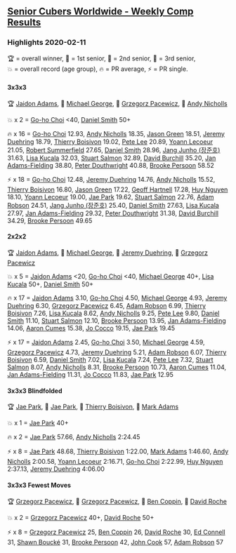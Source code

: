 <style>table {white-space: nowrap;}</style>

## [Senior Cubers Worldwide - Weekly Comp Results](/scw-comp/results/)
### Highlights 2020-02-11

<span style="white-space: nowrap;">🏆 = overall winner</span>, <span style="white-space: nowrap;">🥇 = 1st senior</span>, <span style="white-space: nowrap;">🥈 = 2nd senior</span>, <span style="white-space: nowrap;">🥉 = 3rd senior</span>, <span style="white-space: nowrap;">💥 = overall record (age group)</span>, <span style="white-space: nowrap;">🔥 = PR average</span>, <span style="white-space: nowrap;">⚡ = PR single</span>.

#### 3x3x3

🏆 [Jaidon Adams](../../persons/jaidon_adams/333.md), 🥇 [Michael George](../../persons/michael_george/333.md), 🥈 [Grzegorz Pacewicz](../../persons/grzegorz_pacewicz/333.md), 🥉 [Andy Nicholls](../../persons/andy_nicholls/333.md)

💥 x 2 = [Go-ho Choi](../../persons/go_ho_choi/333.md) <40, [Daniel Smith](../../persons/daniel_smith/333.md) 50+

🔥 x 16 = [Go-ho Choi](../../persons/go_ho_choi/333.md) 12.93, [Andy Nicholls](../../persons/andy_nicholls/333.md) 18.35, [Jason Green](../../persons/jason_green/333.md) 18.51, [Jeremy Duehring](../../persons/jeremy_duehring/333.md) 18.79, [Thierry Boisivon](../../persons/thierry_boisivon/333.md) 19.02, [Pete Lee](../../persons/pete_lee/333.md) 20.89, [Yoann Lecoeur](../../persons/yoann_lecoeur/333.md) 21.05, [Robert Summerfield](../../persons/robert_summerfield/333.md) 27.65, [Daniel Smith](../../persons/daniel_smith/333.md) 28.96, [Jang Junho (장준호)](../../persons/jang_junho/333.md) 31.63, [Lisa Kucala](../../persons/lisa_kucala/333.md) 32.03, [Stuart Salmon](../../persons/stuart_salmon/333.md) 32.89, [David Burchill](../../persons/david_burchill/333.md) 35.20, [Jan Adams-Fielding](../../persons/jan_adams_fielding/333.md) 38.80, [Peter Douthwright](../../persons/peter_douthwright/333.md) 40.88, [Brooke Persoon](../../persons/brooke_persoon/333.md) 58.52

⚡ x 18 = [Go-ho Choi](../../persons/go_ho_choi/333.md) 12.48, [Jeremy Duehring](../../persons/jeremy_duehring/333.md) 14.76, [Andy Nicholls](../../persons/andy_nicholls/333.md) 15.52, [Thierry Boisivon](../../persons/thierry_boisivon/333.md) 16.80, [Jason Green](../../persons/jason_green/333.md) 17.22, [Geoff Hartnell](../../persons/geoff_hartnell/333.md) 17.28, [Huy Nguyen](../../persons/huy_nguyen/333.md) 18.10, [Yoann Lecoeur](../../persons/yoann_lecoeur/333.md) 19.00, [Jae Park](../../persons/jae_park/333.md) 19.62, [Stuart Salmon](../../persons/stuart_salmon/333.md) 22.76, [Adam Robson](../../persons/adam_robson/333.md) 24.51, [Jang Junho (장준호)](../../persons/jang_junho/333.md) 25.40, [Daniel Smith](../../persons/daniel_smith/333.md) 27.63, [Lisa Kucala](../../persons/lisa_kucala/333.md) 27.97, [Jan Adams-Fielding](../../persons/jan_adams_fielding/333.md) 29.32, [Peter Douthwright](../../persons/peter_douthwright/333.md) 31.38, [David Burchill](../../persons/david_burchill/333.md) 34.29, [Brooke Persoon](../../persons/brooke_persoon/333.md) 49.65

#### 2x2x2

🏆 [Jaidon Adams](../../persons/jaidon_adams/222.md), 🥇 [Michael George](../../persons/michael_george/222.md), 🥈 [Jeremy Duehring](../../persons/jeremy_duehring/222.md), 🥉 [Grzegorz Pacewicz](../../persons/grzegorz_pacewicz/222.md)

💥 x 5 = [Jaidon Adams](../../persons/jaidon_adams/222.md) <20, [Go-ho Choi](../../persons/go_ho_choi/222.md) <40, [Michael George](../../persons/michael_george/222.md) 40+, [Lisa Kucala](../../persons/lisa_kucala/222.md) 50+, [Daniel Smith](../../persons/daniel_smith/222.md) 50+

🔥 x 17 = [Jaidon Adams](../../persons/jaidon_adams/222.md) 3.10, [Go-ho Choi](../../persons/go_ho_choi/222.md) 4.50, [Michael George](../../persons/michael_george/222.md) 4.93, [Jeremy Duehring](../../persons/jeremy_duehring/222.md) 6.30, [Grzegorz Pacewicz](../../persons/grzegorz_pacewicz/222.md) 6.45, [Adam Robson](../../persons/adam_robson/222.md) 6.99, [Thierry Boisivon](../../persons/thierry_boisivon/222.md) 7.26, [Lisa Kucala](../../persons/lisa_kucala/222.md) 8.62, [Andy Nicholls](../../persons/andy_nicholls/222.md) 9.25, [Pete Lee](../../persons/pete_lee/222.md) 9.80, [Daniel Smith](../../persons/daniel_smith/222.md) 11.10, [Stuart Salmon](../../persons/stuart_salmon/222.md) 12.10, [Brooke Persoon](../../persons/brooke_persoon/222.md) 13.95, [Jan Adams-Fielding](../../persons/jan_adams_fielding/222.md) 14.06, [Aaron Cumes](../../persons/aaron_cumes/222.md) 15.38, [Jo Cocco](../../persons/jo_cocco/222.md) 19.15, [Jae Park](../../persons/jae_park/222.md) 19.45

⚡ x 17 = [Jaidon Adams](../../persons/jaidon_adams/222.md) 2.45, [Go-ho Choi](../../persons/go_ho_choi/222.md) 3.50, [Michael George](../../persons/michael_george/222.md) 4.59, [Grzegorz Pacewicz](../../persons/grzegorz_pacewicz/222.md) 4.73, [Jeremy Duehring](../../persons/jeremy_duehring/222.md) 5.21, [Adam Robson](../../persons/adam_robson/222.md) 6.07, [Thierry Boisivon](../../persons/thierry_boisivon/222.md) 6.59, [Daniel Smith](../../persons/daniel_smith/222.md) 7.02, [Lisa Kucala](../../persons/lisa_kucala/222.md) 7.24, [Pete Lee](../../persons/pete_lee/222.md) 7.32, [Stuart Salmon](../../persons/stuart_salmon/222.md) 8.07, [Andy Nicholls](../../persons/andy_nicholls/222.md) 8.31, [Brooke Persoon](../../persons/brooke_persoon/222.md) 10.73, [Aaron Cumes](../../persons/aaron_cumes/222.md) 11.04, [Jan Adams-Fielding](../../persons/jan_adams_fielding/222.md) 11.31, [Jo Cocco](../../persons/jo_cocco/222.md) 11.83, [Jae Park](../../persons/jae_park/222.md) 12.95

#### 3x3x3 Blindfolded

🏆 [Jae Park](../../persons/jae_park/333bf.md), 🥇 [Jae Park](../../persons/jae_park/333bf.md), 🥈 [Thierry Boisivon](../../persons/thierry_boisivon/333bf.md), 🥉 [Mark Adams](../../persons/mark_adams/333bf.md)

💥 x 1 = [Jae Park](../../persons/jae_park/333bf.md) 40+

🔥 x 2 = [Jae Park](../../persons/jae_park/333bf.md) 57.66, [Andy Nicholls](../../persons/andy_nicholls/333bf.md) 2:24.45

⚡ x 8 = [Jae Park](../../persons/jae_park/333bf.md) 48.68, [Thierry Boisivon](../../persons/thierry_boisivon/333bf.md) 1:22.00, [Mark Adams](../../persons/mark_adams/333bf.md) 1:46.60, [Andy Nicholls](../../persons/andy_nicholls/333bf.md) 2:00.58, [Yoann Lecoeur](../../persons/yoann_lecoeur/333bf.md) 2:16.71, [Go-ho Choi](../../persons/go_ho_choi/333bf.md) 2:22.99, [Huy Nguyen](../../persons/huy_nguyen/333bf.md) 2:37.13, [Jeremy Duehring](../../persons/jeremy_duehring/333bf.md) 4:06.00

#### 3x3x3 Fewest Moves

🏆 [Grzegorz Pacewicz](../../persons/grzegorz_pacewicz/333fm.md), 🥇 [Grzegorz Pacewicz](../../persons/grzegorz_pacewicz/333fm.md), 🥈 [Ben Coppin](../../persons/ben_coppin/333fm.md), 🥉 [David Roche](../../persons/david_roche/333fm.md)

💥 x 2 = [Grzegorz Pacewicz](../../persons/grzegorz_pacewicz/333fm.md) 40+, [David Roche](../../persons/david_roche/333fm.md) 50+

⚡ x 8 = [Grzegorz Pacewicz](../../persons/grzegorz_pacewicz/333fm.md) 25, [Ben Coppin](../../persons/ben_coppin/333fm.md) 26, [David Roche](../../persons/david_roche/333fm.md) 30, [Ed Connell](../../persons/ed_connell/333fm.md) 31, [Shawn Boucké](../../persons/shawn_boucke/333fm.md) 31, [Brooke Persoon](../../persons/brooke_persoon/333fm.md) 42, [John Cook](../../persons/john_cook/333fm.md) 57, [Adam Robson](../../persons/adam_robson/333fm.md) 57


<!-- Global site tag (gtag.js) - Google Analytics -->
<script async src="https://www.googletagmanager.com/gtag/js?id=UA-86348435-3"></script>
<script>window.dataLayer = window.dataLayer || []; function gtag() {dataLayer.push(arguments);} gtag('js', new Date()); gtag('config', 'UA-86348435-3');</script>
